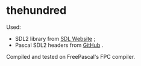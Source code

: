 # thehundred
Used:

- SDL2 library from [SDL Website](http://libsdl.org)  ;
- Pascal SDL2 headers from [GitHub](http://github.com/ev1313/Pascal-SDL-2-Headers) .

Compiled and tested on FreePascal's FPC compiler. 
